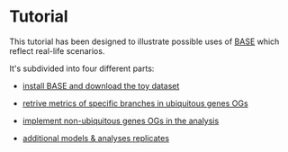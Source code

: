 # Tutorial

This tutorial has been designed to illustrate possible uses of [BASE](https://github.com/for-giobbe/BASE) which reflect real-life scenarios.

It's subdivided into four different parts:

* [install BASE and download the toy dataset](https://github.com/for-giobbe/BASE/blob/master/tutorial_1.md)

* [retrive metrics of specific branches in ubiquitous genes OGs](https://github.com/for-giobbe/BASE/blob/master/tutorial_2.md)

* [implement non-ubiquitous genes OGs in the analysis](https://github.com/for-giobbe/BASE/blob/master/tutorial_3.md)

* [additional models & analyses replicates](https://github.com/for-giobbe/BASE/blob/master/tutorial_4.md)
